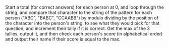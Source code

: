 Start a total (for correct answers) for each person at 0, and loop through the string, and compare that character to the string of the pattern for each person ("ABC", "BABC", "CCAABB") by modulo dividing by the position of the character into the person's string, to see what they would pick for that question, and increment their tally if it is correct. Get the max of the 3 tallies, output it, and then check each person's score (in alphabetical order) and output their name if their score is equal to the max.
